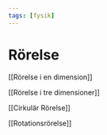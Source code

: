 ```yaml
---
tags: [fysik]
---
```

# Rörelse
[[Rörelse i en dimension]]

[[Rörelse i tre dimensioner]] 

[[Cirkulär Rörelse]]

[[Rotationsrörelse]]